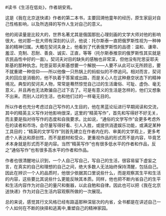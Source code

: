 #读书《生活在低处》，作者胡安焉。

这是《我在北京送快递》作者的第二本书，主要回溯他童年的经历，原生家庭对自己性格影响，以及所选择的写作人生对自己的意义。

他的阅读量是比较大的，世界名著尤其是俄国那批心理刻画的文学大师对他的影响很大，他对那一批大师有深刻的认识，他说：托尔斯泰一直把俄罗斯性视为一种神圣的精神归属。大概在契诃夫身上，他看到了代表俄罗斯性的品德：温和、谦卑、羞涩、克制、忍耐、善良、诚实、正直，等等（托尔斯泰推崇的俄罗斯性其实就是农民品性中好的一面）。契诃夫对目的缺失的感触也非常深，但他没有陀思妥耶夫斯基的那种执念。陀思妥耶夫斯基想要一个解脱——人要不从此可以无所顾忌，要不就重建一种信仰——所以他像一只热锅上的蚂蚁似的不停追问。相对而言，契诃夫的回应是消极的，他不执着于答案或出路，而是关心人在这种悬空状态下的精神境况。典型的契诃夫人物，常常是蓦然惊觉自己过的生活庸俗、可耻、虚伪、毫无意义，并且再也无法欺骗自己过下去了。可是有意义的生活是怎样的，他们又想象不出来。而别人过的生活，也和他们过的一样毫无目的。

所以作者也充分考虑过自己写作的人生目的，他在黑蓝论坛进行早期阅读和交流，其中的精英主义写作对他影响很深，这里的“精英写作”，首先和写得好不好无关，而主要是指对待写作的态度和自我要求。比如说，“通俗的文学写作”会更多考虑外在的读者和市场，会尽量写得好看、引人入胜，或提供消遣娱乐功能，或满足某种工具目的；“精英的文学写作”则首先建立在作者内在的、审美的文学观上，更多考虑个人表达和原创性，而不是题材和受众，更重视作品的形式而不是内容，毕竟艺术本身就是形式而不是内容。当然“精英写作”也有很多低水平的作者和作品，反之“通俗写作”也有很多高水平的作者和作品。

作者也很清醒地认识到，一个人自己写自己，写自己的生活，很容易留下虚妄之言，在真实的自己和理想的自己之间，绝大多数人无法始终保持清醒，包括自己。因此在辨识一个人的品质时，他很少依据其口里说些什么，而是观察其生平和生活的内容，这些要比其说些什么更能反映其本质。同样，他也把不断内省自己的生平和生活内容作为对自己的量尺和衡器，以此自勉和自律。因此也可以把《我在北京送快递》作为对自己生活内容观察所做的一次展现。

总的来说，感觉其行文风格已经有路遥那种深层次的内省，全书都是在讲述自己一个人如何在不断的抉择和逃离中,重塑自己的精神家园。